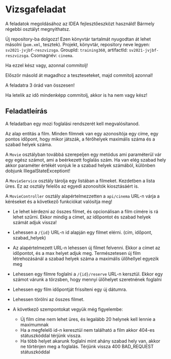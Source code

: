 # Vizsgafeladat

A feladatok megoldásához az IDEA fejlesztőeszközt használd! 
Bármely régebbi osztályt megnyithatsz.

Új repository-ba dolgozz!
Ezen könyvtár tartalmát nyugodtan át lehet másolni (`pom.xml`, tesztek). 
Projekt, könyvtár, repository neve legyen: `sv2021-jvjbf-reszvizsga`. 
GroupId: `training360`, artifactId: `sv2021-jvjbf-reszvizsga`. Csomagnév: `cinema`.

Ha ezzel kész vagy, azonnal commitolj!

Először másold át magadhoz a teszteseteket, majd commitolj azonnal!

A feladatra 3 órád van összesen!

Ha letelik az idő mindenképp commitolj, akkor is
ha nem vagy kész!

## Feladatleírás

A feladatban egy mozi foglalási rendszerét kell megvalósítanod. 

Az alap entitás a film. Minden filmnek van egy azonosítója egy címe, egy pontos időpont, hogy mikor játszák, a férőhelyek maximális száma és a szabad helyek száma.

A `Movie` osztályban továbbá szerepeljen egy metódus ami paraméterül vár egy egész számot, ami a beérkezett foglalás szám. Ha van elég szabad hely akkor paraméter értékét vonjuk le a szabad helyek számából, különben dobjunk IllegalStateExceptiont!

A `MovieService` osztály tárolja egy listában a filmeket. Kezdetben a lista üres. Ez az osztály felelős az egyedi azonosítók kiosztásáért is. 

A `MovieController` osztály alapértelmezzetten a `api/cinema` URL-n várja a kéréseket és a következő funkciókat valósítja meg!

* Le lehet kérdezni az összes filmet, és opcionálisan a film címére is rá lehet szűrni. Ekkor mindig a címet, az időpontot és szabad helyek számát adjuk vissza!

* Lehessen a `/{id}` URL-n id alapján egy filmet elérni. (cím, időpont, szabad_helyek) 

* Az alapértelmezett URL-n lehessen új filmet felvenni. Ekkor a címet az időpontot, és a max helyet adjuk meg. Természetesen új film létrehozásánál a szabad helyek száma a maximális ülőhellyel egyezik meg

* Lehessen egy filmre foglalni a `/{id}/reserve` URL-n kersztül. Ekkor egy számot várunk a törzsben, hogy mennyi ülőhelyet szeretnének foglalni

* Lehessen egy film időpontját frissíteni egy új dátumra. 

* Lehessen törölni az összes filmet. 

* A következő szempontokat vegyük még figyelembe:
	* Új film címe nem lehet üres, és legalább 20 helynek kell lennie a maximumnak
	* Ha a megfelelő id-n keresztül nem található a film akkor 404-es státuszkóddal térjünk vissza.
	* Ha több helyet akarunk foglalni mint ahány szabad hely van, akkor ne történjen meg a foglalás. Térjünk vissza 400 BAD_REQUEST státuszkóddal
  

